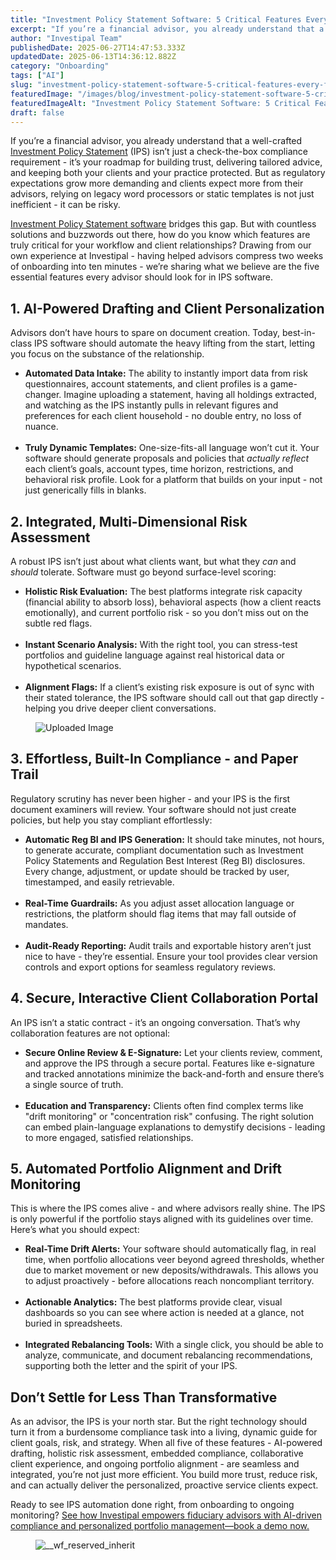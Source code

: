 ```yaml
---
title: "Investment Policy Statement Software: 5 Critical Features Every Financial Advisor Needs"
excerpt: "If you’re a financial advisor, you already understand that a well-crafted Investment Policy Statement (IPS) isn’t just a check-the-box compliance requirement - it’s your roadmap for building trust, delivering tailored."
author: "Investipal Team"
publishedDate: 2025-06-27T14:47:53.333Z
updatedDate: 2025-06-13T14:36:12.882Z
category: "Onboarding"
tags: ["AI"]
slug: "investment-policy-statement-software-5-critical-features-every-financial-advisor-needs"
featuredImage: "/images/blog/investment-policy-statement-software-5-critical-features-every-financial-advisor-needs__684c36cd29e9b760010aea17_1749825216801.png"
featuredImageAlt: "Investment Policy Statement Software: 5 Critical Features Every Financial Advisor Needs"
draft: false
---
```

<p id="">If you’re a financial advisor, you already understand that a well-crafted <a href="/features/investment-policy-statements">Investment Policy Statement</a> (IPS) isn’t just a check-the-box compliance requirement - it’s your roadmap for building trust, delivering tailored advice, and keeping both your clients and your practice protected. But as regulatory expectations grow more demanding and clients expect more from their advisors, relying on legacy word processors or static templates is not just inefficient - it can be risky.</p><p id=""><a href="/features/investment-policy-statements">Investment Policy Statement software</a> bridges this gap. But with countless solutions and buzzwords out there, how do you know which features are truly critical for your workflow and client relationships? Drawing from our own experience at Investipal - having helped advisors compress two weeks of onboarding into ten minutes - we’re sharing what we believe are the five essential features every advisor should look for in IPS software.</p><h2 id="">1. AI-Powered Drafting and Client Personalization</h2><p id="">Advisors don’t have hours to spare on document creation. Today, best-in-class IPS software should automate the heavy lifting from the start, letting you focus on the substance of the relationship.</p><ul id=""><li id=""><strong id="">Automated Data Intake:</strong> The ability to instantly import data from risk questionnaires, account statements, and client profiles is a game-changer. Imagine uploading a statement, having all holdings extracted, and watching as the IPS instantly pulls in relevant figures and preferences for each client household - no double entry, no loss of nuance.</li> &nbsp;<li id=""><strong id="">Truly Dynamic Templates:</strong> One-size-fits-all language won’t cut it. Your software should generate proposals and policies that <em id="">actually reflect</em> each client’s goals, account types, time horizon, restrictions, and behavioral risk profile. Look for a platform that builds on your input - not just generically fills in blanks.</li></ul><h2 id="">2. Integrated, Multi-Dimensional Risk Assessment</h2><p id="">A robust IPS isn’t just about what clients want, but what they <em id="">can</em> and <em id="">should</em> tolerate. Software must go beyond surface-level scoring:</p><ul id=""><li id=""><strong id="">Holistic Risk Evaluation:</strong> The best platforms integrate risk capacity (financial ability to absorb loss), behavioral aspects (how a client reacts emotionally), and current portfolio risk - so you don’t miss out on the subtle red flags.</li> &nbsp;<li id=""><strong id="">Instant Scenario Analysis:</strong> With the right tool, you can stress-test portfolios and guideline language against real historical data or hypothetical scenarios.</li> &nbsp;<li id=""><strong id="">Alignment Flags:</strong> If a client’s existing risk exposure is out of sync with their stated tolerance, the IPS software should call out that gap directly - helping you drive deeper client conversations.</li></ul><figure id="" class="w-richtext-figure-type-image w-richtext-align-fullwidth" style="max-width:2240px" data-rt-type="image" data-rt-align="fullwidth" data-rt-max-width="2240px"><div id=""><img src="/images/blog/investment-policy-statement-software-5-critical-features-every-financial-advisor-needs__684c36cd29e9b760010aea17_1749825216801.png" alt="Uploaded Image" width="auto" height="auto" loading="auto" id=""></div></figure><h2 id="">3. Effortless, Built-In Compliance - and Paper Trail</h2><p id="">Regulatory scrutiny has never been higher - and your IPS is the first document examiners will review. Your software should not just create policies, but help you stay compliant effortlessly:</p><ul id=""><li id=""><strong id="">Automatic Reg BI and IPS Generation:</strong> It should take minutes, not hours, to generate accurate, compliant documentation such as Investment Policy Statements and Regulation Best Interest (Reg BI) disclosures. Every change, adjustment, or update should be tracked by user, timestamped, and easily retrievable.</li> &nbsp;<li id=""><strong id="">Real-Time Guardrails:</strong> As you adjust asset allocation language or restrictions, the platform should flag items that may fall outside of mandates.</li> &nbsp;<li id=""><strong id="">Audit-Ready Reporting:</strong> Audit trails and exportable history aren’t just nice to have - they’re essential. Ensure your tool provides clear version controls and export options for seamless regulatory reviews.</li></ul><h2 id="">4. Secure, Interactive Client Collaboration Portal</h2><p id="">An IPS isn’t a static contract - it’s an ongoing conversation. That’s why collaboration features are not optional:</p><ul id=""><li id=""><strong id="">Secure Online Review &amp; E-Signature:</strong> Let your clients review, comment, and approve the IPS through a secure portal. Features like e-signature and tracked annotations minimize the back-and-forth and ensure there’s a single source of truth.</li> &nbsp;<li id=""><strong id="">Education and Transparency:</strong> Clients often find complex terms like "drift monitoring" or "concentration risk" confusing. The right solution can embed plain-language explanations to demystify decisions - leading to more engaged, satisfied relationships.</li></ul><h2 id="">5. Automated Portfolio Alignment and Drift Monitoring</h2><p id="">This is where the IPS comes alive - and where advisors really shine. The IPS is only powerful if the portfolio stays aligned with its guidelines over time. Here’s what you should expect:</p><ul id=""><li id=""><strong id="">Real-Time Drift Alerts:</strong> Your software should automatically flag, in real time, when portfolio allocations veer beyond agreed thresholds, whether due to market movement or new deposits/withdrawals. This allows you to adjust proactively - before allocations reach noncompliant territory.</li> &nbsp;<li id=""><strong id="">Actionable Analytics:</strong> The best platforms provide clear, visual dashboards so you can see where action is needed at a glance, not buried in spreadsheets.</li> &nbsp;<li id=""><strong id="">Integrated Rebalancing Tools:</strong> With a single click, you should be able to analyze, communicate, and document rebalancing recommendations, supporting both the letter and the spirit of your IPS.</li></ul><h2 id="">Don’t Settle for Less Than Transformative</h2><p id="">As an advisor, the IPS is your north star. But the right technology should turn it from a burdensome compliance task into a living, dynamic guide for client goals, risk, and strategy. When all five of these features - AI-powered drafting, holistic risk assessment, embedded compliance, collaborative client experience, and ongoing portfolio alignment - are seamless and integrated, you’re not just more efficient. You build more trust, reduce risk, and can actually deliver the personalized, proactive service clients expect.</p><p id="">Ready to see IPS automation done right, from onboarding to ongoing monitoring? <a href="/book-a-demo" target="_blank" id="">See how Investipal empowers fiduciary advisors with AI-driven compliance and personalized portfolio management—book a demo now.</a></p><figure id="" class="w-richtext-figure-type-image w-richtext-align-fullwidth" style="max-width:2474px" data-rt-type="image" data-rt-align="fullwidth" data-rt-max-width="2474px"><div id=""><img src="/images/blog/investment-policy-statement-software-5-critical-features-every-financial-advisor-needs__684064c1b1f634d8114972c5_Screen_20Shot_202024-09-05_20at_202.42.26_20PM.png" loading="lazy" alt="__wf_reserved_inherit" width="auto" height="auto" id=""></div></figure>